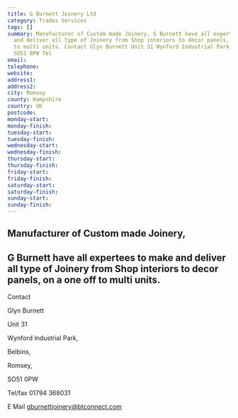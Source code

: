 ```yaml
---
title: G Burnett Joinery Ltd
category: Trades Services
tags: []
summary: Manufacturer of Custom made Joinery, G Burnett have all expertees to make
  and deliver all type of Joinery from Shop interiors to decor panels, on a one off
  to multi units. Contact Glyn Burnett Unit 31 Wynford Industrial Park, Belbins, Romsey,
  SO51 0PW Tel
email: 
telephone: 
website: 
address1: 
address2: 
city: Romsey
county: Hampshire
country: UK
postcode: 
monday-start: 
monday-finish: 
tuesday-start: 
tuesday-finish: 
wednesday-start: 
wednesday-finish: 
thursday-start: 
thursday-finish: 
friday-start: 
friday-finish: 
saturday-start: 
saturday-finish: 
sunday-start: 
sunday-finish: 
---
```

## Manufacturer of Custom made Joinery,

## G Burnett have all expertees to make and deliver all type of Joinery from Shop interiors to decor panels, on a one off to multi units.

Contact

Glyn Burnett

Unit 31

Wynford Industrial Park,

Belbins,

Romsey,

SO51 0PW

Tel/fax 01794 368031

E Mail [gburnettjoinery@btconnect.com](mailto:gburnettjoinery@btconnect.com)

